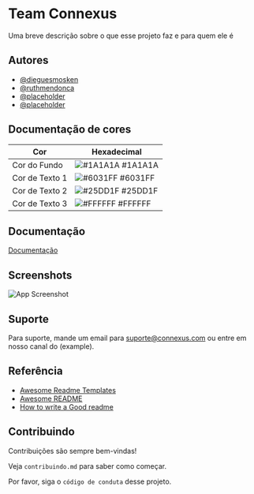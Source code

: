 
# Team Connexus

Uma breve descrição sobre o que esse projeto faz e para quem ele é




## Autores

- [@dieguesmosken](https://www.github.com/dieguesmosken)
- [@ruthmendonca](https://www.github.com/ruthmendonca)
- [@placeholder](https://www.github.com/placeholder)
- [@placeholder](https://www.github.com/placeholder)



## Documentação de cores

| Cor               | Hexadecimal                                                |
| ----------------- | ---------------------------------------------------------------- |
| Cor do Fundo      | ![#1A1A1A](https://via.placeholder.com/10/1A1A1A?text=+) #1A1A1A |
| Cor de Texto 1    | ![#6031FF](https://via.placeholder.com/10/6031FF?text=+) #6031FF |
| Cor de Texto 2    | ![#25DD1F](https://via.placeholder.com/10/00b48a?text=+) #25DD1F |
| Cor de Texto 3    | ![#FFFFFF](https://via.placeholder.com/10/FFFFFF?text=+) #FFFFFF |


## Documentação

[Documentação](https://link-da-documentação)


## Screenshots

![App Screenshot](https://via.placeholder.com/468x300?text=App+Screenshot+Here)


## Suporte

Para suporte, mande um email para suporte@connexus.com ou entre em nosso canal do (example).


## Referência

 - [Awesome Readme Templates](https://awesomeopensource.com/project/elangosundar/awesome-README-templates)
 - [Awesome README](https://github.com/matiassingers/awesome-readme)
 - [How to write a Good readme](https://bulldogjob.com/news/449-how-to-write-a-good-readme-for-your-github-project)


## Contribuindo

Contribuições são sempre bem-vindas!

Veja `contribuindo.md` para saber como começar.

Por favor, siga o `código de conduta` desse projeto.

